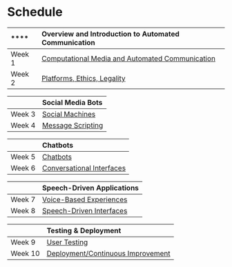 # Schedule

| \*\*\*\* | **Overview and Introduction to Automated Communication**  |
| :--- | :--- |
|  Week 1 | [Computational Media and Automated Communication](../../modules/modules/content-types-and-uses-of-self-moving-computational-media/)      |
|  Week 2 | [Platforms, Ethics, Legality ](../../modules/modules/content-getting-communication-work-done-ethically-and-legally/)  |

|  | **Social Media Bots**                                                                                |
| :--- | :--- |
|  Week 3 | [Social Machines](../../modules/modules/content-machines-as-advocates/) |
|  Week 4 | [Message Scripting  ](../../modules/modules/week-4/) |

|  | **Chatbots** |
| :--- | :--- |
|  Week 5 | [Chatbots  ](../../modules/modules/week-5/) |
|  Week 6 | [Conversational Interfaces](../../modules/modules/week-6/)                                                      |

|  | **Speech-Driven Applications**                                                   |
| :--- | :--- |
|  Week 7 | [Voice-Based Experiences](../../modules/modules/week-7/) |
|  Week 8 | [Speech-Driven Interfaces](../../modules/modules/week-8/)  |

|  | **Testing & Deployment**      |
| :--- | :--- |
|  Week 9 | [User Testing ](../../modules/modules/week-9/) |
|  Week 10 | [Deployment/Continuous Improvement](../../modules/modules/week-10/)                                          |

